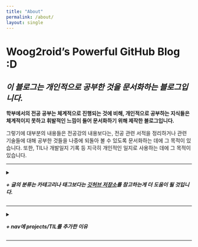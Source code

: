 ```yaml
---
title: "About"
permalink: /about/
layout: single
---
```

# Woog2roid’s Powerful GitHub Blog :D

## *이 블로그는 개인적으로 공부한 것을 문서화하는 블로그입니다.*
 
__학부에서의 전공 공부는 체계적으로 진행되는 것에 비해, 개인적으로 공부하는 지식들은 체계적이지 못하고 휘발적인 느낌이 들어 문서화하기 위해 제작한 블로그입니다.__

그렇기에 대부분의 내용들은 전공강의 내용보다는, 전공 관련 서적을 정리하거나 관련 기술들에 대해 공부한 것들을 나중에 되돌아 볼 수 있도록 문서화하는 데에 그 목적이 있습니다. 또한, TIL나 개발일지 기록 등 지극히 개인적인 일지로 사용하는 데에 그 목적이 있습니다.

-----

<details>

<summary>

<strong><em>+ 글의 분류는 카테고리나 태그보다는 <a href="https://github.com/woog2roid/woog2roid.github.io/tree/master/_posts"> 깃허브 저장소</a>를 참고하는게 더 도움이 될 것입니다. </em></strong>

</summary>

<div markdown = 1>

이왕 만드는 블로그 깔끔하게 만들고 싶었기에, 카테고리, 태그와 관련하여 고민이 생겼습니다.  
컨텐츠의 양이 적어 어떻게 묶어도 이상하여서 어떻게 처리해야 할지 정말 고민을 많이 했습니다.  

다른 블로그들은 어떻게 정리를 하였나 찾아보던중 블로그를 제작할 때의 본래 목적인 문서화와 조금 떨어진 고민에 너무 많은 시간을 쏟았다는 생각이 강하게 들며,

<u>"내가 공부한 거 내가 알기 편하게 하자고 하는 블로그에 왜 이런 고민을 하지?, 누가 보기는 할까?, 나 보기 편하게 내용도 나만 알아보게 적어놓고 왜 태그는 고민하지?"</u> 와 같은 생각이 들었습니다.  

자기만족을 위해 최대한 태그는 깔끔하게 쓰려는 노력은 하겠으나,  
혹시 정말 만에하나라도 이 블로그를 참고할 일이 있는 사람이라면,  
__[깃허브 레포지터리](https://github.com/woog2roid/woog2roid.github.io/tree/master/_posts)를 보고 참고한다면, 카테고리나 태그보다 더 큰 도움이 될 것이라 생각합니다.__

</div>
</details>

----- 

<details>

<summary>

<strong><em>+ nav에 projects/TIL를 추가한 이유 </em></strong>

</summary>

<div markdown = 1>

_TIL에는 간단한 개념들을 정리할 것이다._  
공부를 하면서 배우게 되는 용어나 개념들이 많았는데, 이를 블로그에 포스팅하자니 카테고리나 태그가 애매하다 싶었다. 그렇다고 올리지 않자니 또 블로그 포스팅을 통해 얻는 재미와 이점(한번 더 정리하면서 더 깊게 이해함 + 나중에 다시보기 편함)을 포기할 수 없어서, TIL를 만들었다.  

_Projects에는 개발일지와 토이 프로젝트를 통해 배운 것들을 정리할 것이다._  
프로젝트들을 진행하면서 얻는 지식들은 생각보다 많았는데, 이러한 지식들은 특히 온라인을 통해 얻어졌고 체계적으로 얻어지지는 않았다. 프로젝트가 끝나면 점점 잊혀진다는 느낌을 받았고, 한 번 정리는 해두자는 마음으로 만들게 되었다.

</div>
</details>

----- 